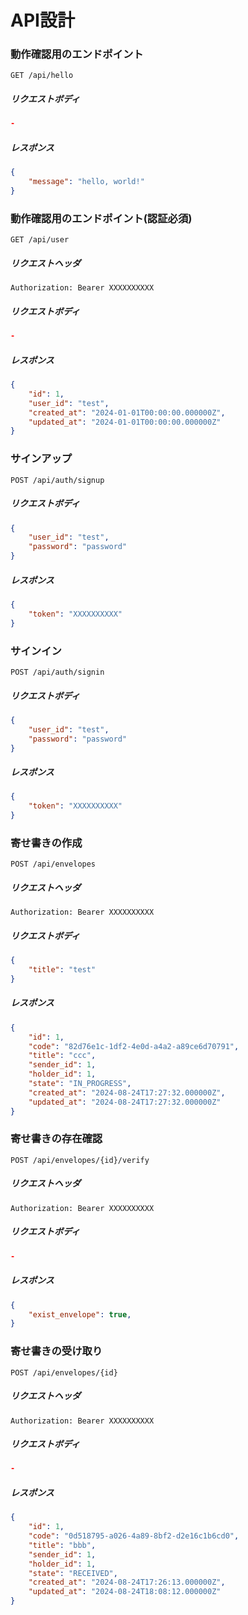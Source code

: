 # API設計

### 動作確認用のエンドポイント

```
GET /api/hello
```

##### リクエストボディ

```json
-
```

##### レスポンス

```json
{
    "message": "hello, world!"
}
```

### 動作確認用のエンドポイント(認証必須)

```
GET /api/user
```

##### リクエストヘッダ

```
Authorization: Bearer XXXXXXXXXX
```

##### リクエストボディ

```json
-
```

##### レスポンス

```json
{
    "id": 1,
    "user_id": "test",
    "created_at": "2024-01-01T00:00:00.000000Z",
    "updated_at": "2024-01-01T00:00:00.000000Z"
}
```

### サインアップ

```
POST /api/auth/signup
```

##### リクエストボディ

```json
{
    "user_id": "test",
    "password": "password"
}
```

##### レスポンス

```json
{
    "token": "XXXXXXXXXX"
}
```

### サインイン

```
POST /api/auth/signin
```

##### リクエストボディ

```json
{
    "user_id": "test",
    "password": "password"
}
```

##### レスポンス

```json
{
    "token": "XXXXXXXXXX"
}
```

### 寄せ書きの作成

```
POST /api/envelopes
```

##### リクエストヘッダ

```
Authorization: Bearer XXXXXXXXXX
```

##### リクエストボディ

```json
{
    "title": "test"
}
```

##### レスポンス

```json
{
    "id": 1,
    "code": "82d76e1c-1df2-4e0d-a4a2-a89ce6d70791",
    "title": "ccc",
    "sender_id": 1,
    "holder_id": 1,
    "state": "IN_PROGRESS",
    "created_at": "2024-08-24T17:27:32.000000Z",
    "updated_at": "2024-08-24T17:27:32.000000Z"
}
```

### 寄せ書きの存在確認

```
POST /api/envelopes/{id}/verify
```

##### リクエストヘッダ

```
Authorization: Bearer XXXXXXXXXX
```

##### リクエストボディ

```json
-
```

##### レスポンス

```json
{
    "exist_envelope": true,
}
```

### 寄せ書きの受け取り

```
POST /api/envelopes/{id}
```

##### リクエストヘッダ

```
Authorization: Bearer XXXXXXXXXX
```

##### リクエストボディ

```json
-
```

##### レスポンス

```json
{
    "id": 1,
    "code": "0d518795-a026-4a89-8bf2-d2e16c1b6cd0",
    "title": "bbb",
    "sender_id": 1,
    "holder_id": 1,
    "state": "RECEIVED",
    "created_at": "2024-08-24T17:26:13.000000Z",
    "updated_at": "2024-08-24T18:08:12.000000Z"
}
```
